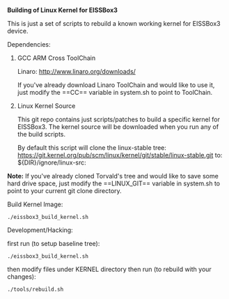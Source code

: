 **Building of Linux Kernel for EISSBox3**

This is just a set of scripts to rebuild a known working kernel for EISSBox3 device.

Dependencies:

1. GCC ARM Cross ToolChain

	Linaro:
	http://www.linaro.org/downloads/
	
	If you've already download Linaro ToolChain and would like to use it,
	just modify the ==CC== variable in system.sh to point to ToolChain.


1. Linux Kernel Source

	This git repo contains just scripts/patches to build a specific kernel for EISSBox3.
	The kernel source will be downloaded when you run any of the build scripts.
	
	By default this script will clone the linux-stable tree:
	https://git.kernel.org/pub/scm/linux/kernel/git/stable/linux-stable.git
	to: ${DIR}/ignore/linux-src:

**Note:**
If you've already cloned Torvald's tree and would like to save some hard drive
space, just modify the ==LINUX_GIT== variable in system.sh to point to your current git clone directory.

Build Kernel Image:

```
./eissbox3_build_kernel.sh
```

Development/Hacking:

first run (to setup baseline tree): 

```
./eissbox3_build_kernel.sh
```

then modify files under KERNEL directory
then run (to rebuild with your changes): 

```
./tools/rebuild.sh
```
